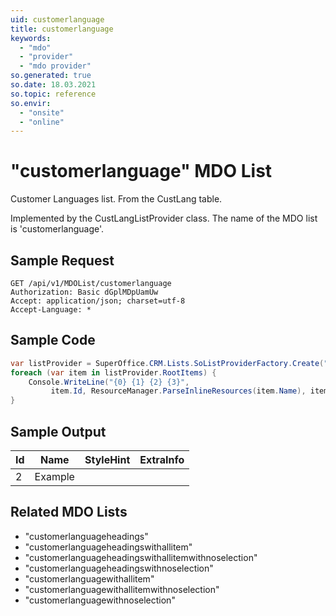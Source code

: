 ```yaml
---
uid: customerlanguage
title: customerlanguage
keywords:
  - "mdo"
  - "provider"
  - "mdo provider"
so.generated: true
so.date: 18.03.2021
so.topic: reference
so.envir:
  - "onsite"
  - "online"
---
```


# "customerlanguage" MDO List
Customer Languages list. From the CustLang table.



Implemented by the <see cref="T:SuperOffice.CRM.Lists.CustLangListProvider">CustLangListProvider</see> class.
The name of the MDO list is 'customerlanguage'.




## Sample Request

```http!
GET /api/v1/MDOList/customerlanguage
Authorization: Basic dGplMDpUamUw
Accept: application/json; charset=utf-8
Accept-Language: *

```

## Sample Code
```cs
var listProvider = SuperOffice.CRM.Lists.SoListProviderFactory.Create("customerlanguage", forceFlatList: true);
foreach (var item in listProvider.RootItems) {
    Console.WriteLine("{0} {1} {2} {3}", 
         item.Id, ResourceManager.ParseInlineResources(item.Name), item.StyleHint, item.ExtraInfo);
}
```

## Sample Output

|Id   | Name  |StyleHint|ExtraInfo |
| --- | ----- | ------- | -------- |
| 2 | Example | | |


## Related MDO Lists

* "customerlanguageheadings"
* "customerlanguageheadingswithallitem"
* "customerlanguageheadingswithallitemwithnoselection"
* "customerlanguageheadingswithnoselection"
* "customerlanguagewithallitem"
* "customerlanguagewithallitemwithnoselection"
* "customerlanguagewithnoselection"
